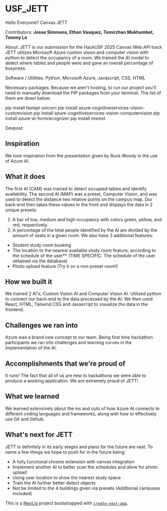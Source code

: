 # USF_JETT
Hello Everyone!!
Canvas JETT

Contributors: **Jesse Simmons, Ethan Vasquez, Temirzhan Mukhambet, Tommy Le**

  About:
JETT is our submission for the HackUSF 2025 Canvas Web API track
JETT utilizes Microsoft Azure custom vision and computer vision with python to detect the occupancy of a room.
We trained the AI model to detect where tables and people were and gave an overall percentage of busyness.


Software / Utilities:
Python, Microsoft Azure, Javascript, CSS, HTML

Necessary packages:
Because we aren't hosting, to run our project you'll need to manually download the PIP packages from your terminal. The list of them are down below:

pip install fastapi uvicorn
pip install azure-cognitiveservices-vision-customvision
pip install azure-cognitiveservices-vision-computervision
pip install azure-ai-formrecognizer
pip install msrest

Devpost:
## Inspiration
We took inspiration from the presentation given by Buck Woody in the use of Azure AI.

## What it does
The first AI (CAM) was trained to detect occupied tables and identify availability.
The second AI (MAP) was a preset, Computer Vision, and was used to detect the distance two relative points on the campus map.
Our back-end then takes these values to the front and displays the data in 2 unique presets:
1. A bar of low, medium and high occupancy with colors green, yellow, and red, respectively.
2. A percentage of the total people identified by the AI are divided by the amount of seats in a given room.
We also have 3 additional features:
- Student study room booking
- The location to the nearest available study room feature; according to the schedule of the user**
(TIME SPECIFIC: The schedule of the user obtained via the database)
- Photo upload feature (Try it on a non-preset room!)

## How we built it
We trained 2 AI's, Custom Vision AI and Computer Vision AI. Utilized python to connect our back-end to the data processed by the AI. We then used React, HTML, Tailwind CSS and Javascript to visualize the data in the frontend.

## Challenges we ran into
Azure was a brand new concept to our team. Being first time hackathon participants we ran into challenges and learning curves in the implementation of the AI.
## Accomplishments that we're proud of
It runs! The fact that all of us are new to hackathons we were able to produce a working application. We are extremely proud of JETT!
## What we learned
We learned extensively about the ins and outs of how Azure AI connects to different coding languages and frameworks, along with how to effectively use Git and Github.
## What's next for JETT
JETT is definitely in its early stages and plans for the future are vast. To name a few things we hope to push for in the future being:
- A fully functional chrome extension with canvas integration
- Implement another AI to better scan the schedules and allow for photo upload
- Using user location to show the nearest study space
- Train the AI further better detect objects
- Not be limited to the 4 buildings given via presets (Additional campuses included)

This is a [Next.js](https://nextjs.org) project bootstrapped with [`create-next-app`](https://github.com/vercel/next.js/tree/canary/packages/create-next-app).